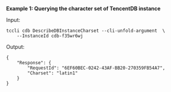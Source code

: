 **Example 1: Querying the character set of TencentDB instance**



Input: 

```
tccli cdb DescribeDBInstanceCharset --cli-unfold-argument  \
    --InstanceId cdb-f35wr6wj
```

Output: 
```
{
    "Response": {
        "RequestId": "6EF60BEC-0242-43AF-BB20-270359FB54A7",
        "Charset": "latin1"
    }
}
```

